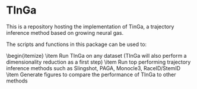 # TInGa
This is a repository hosting the implementation of TinGa, a trajectory inference method based on growing neural gas.

The scripts and functions in this package can be used to:

\begin{itemize}
\item Run TInGa on any dataset (TInGa will also perform a dimensionality reduction as a first step)
\item Run top performing trajectory inference methods such as Slingshot, PAGA, Monocle3, RaceID/StemID
\item Generate figures to compare the performance of TInGa to other methods

